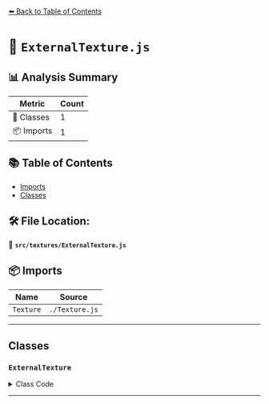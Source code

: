 [⬅️ Back to Table of Contents](../../index.md)

# 📄 `ExternalTexture.js`

## 📊 Analysis Summary

| Metric | Count |
|--------|-------|
| 🧱 Classes | 1 |
| 📦 Imports | 1 |

## 📚 Table of Contents

- [Imports](#imports)
- [Classes](#classes)

## 🛠️ File Location:
📂 **`src/textures/ExternalTexture.js`**

## 📦 Imports

| Name | Source |
|------|--------|
| `Texture` | `./Texture.js` |


---

## Classes

### `ExternalTexture`

<details><summary>Class Code</summary>

```ts
class ExternalTexture extends Texture {

	/**
	 * Creates a new raw texture.
	 *
	 * @param {?WebGLTexture} [sourceTexture=null] - The external texture.
	 */
	constructor( sourceTexture = null ) {

		super();

		/**
		 * The external source texture.
		 *
		 * @type {?WebGLTexture}
		 * @default null
		 */
		this.sourceTexture = sourceTexture;

		/**
		 * This flag can be used for type testing.
		 *
		 * @type {boolean}
		 * @readonly
		 * @default true
		 */
		this.isExternalTexture = true;

	}

}
```
</details>


---